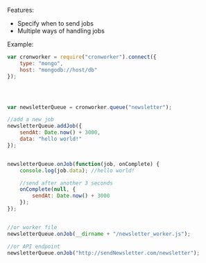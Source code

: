 Features:

- Specify when to send jobs
- Multiple ways of handling jobs

Example:

```javascript
var cronworker = require("cronworker").connect({
	type: "mongo",
	host: "mongodb://host/db"
});




var newsletterQueue = cronworker.queue("newsletter");

//add a new job
newsletterQueue.addJob({
	sendAt: Date.now() + 3000,
	data: "hello world!"
});


newsletterQueue.onJob(function(job, onComplete) {
	console.log(job.data); //hello world!

	//send after another 3 seconds
	onComplete(null, {
		sendAt: Date.now() + 3000
	});
});


//or worker file
newsletterQueue.onJob(__dirname + "/newsletter_worker.js");

//or API endpoint
newsletterQueue.onJob("http://sendNewsletter.com/newsletter");
````





